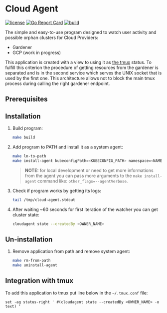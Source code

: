 # Cloud Agent

[![license](https://img.shields.io/badge/License-MIT-brightgreen.svg?style=for-the-badge)](https://github.com/pPrecel/cloud-agent/blob/main/LICENSE)
[![Go Report Card](https://goreportcard.com/badge/github.com/pPrecel/cloud-agent?style=for-the-badge)](https://goreportcard.com/report/github.com/pPrecel/cloud-agent)
[![build](https://img.shields.io/github/workflow/status/pPrecel/cloud-agent/build?style=for-the-badge)](https://github.com/pPrecel/cloud-agent/actions/workflows/build.yml)

The simple and easy-to-use program designed to watch user activity and possible orphan clusters for Cloud Providers:

- Gardener
- GCP (work in progress)

This application is created with a view to using it as [the tmux](https://github.com/tmux/tmux) status. To fulfill this criterion the procedure of getting resources from the gardener is separated and is in the second service which serves the UNIX socket that is used by the first one. This architecture allows not to block the main tmux process during calling the right gardener endpoint.

## Prerequisites

## Installation

1. Build program:

    ```bash
    make build
    ```

2. Add program to PATH and install it as a system agent:

    ```bash
    make ln-to-path
    make install-agent kubeconfigPath=<KUBECONFIG_PATH> namespace=<NAMESPACE>
    ```

    > **NOTE:** for local development or need to get more informations from the agent you can pass more arguments to the `make install-agent` command like: `other_flags=--agentVerbose`.

3. Check if program works by getting its logs:

    ```bash
    tail /tmp/cloud-agent.stdout
    ```

4. After waiting ~60 seconds for first iteration of the watcher you can get cluster state:

    ```bash
    cloudagent state --createdBy <OWNER_NAME>
    ```

## Un-installation

1. Remove application from path and remove system agent:

    ```bash
    make rm-from-path
    make uninstall-agent
    ```

## Integration with tmux

To add this application to tmux put line below in the `~/.tmux.conf` file:

```text
set -ag status-right ' #(cloudagent state --createdBy <OWNER_NAME> -o text) '
```

